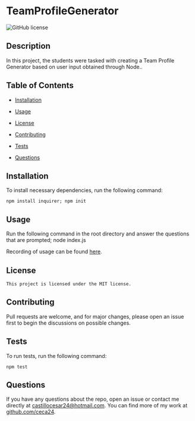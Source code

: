 # TeamProfileGenerator

  ![GitHub license](https://img.shields.io/badge/license-MIT-blue.svg)

  ## Description
  
  In this project, the students were tasked with creating a Team Profile Generator based on user input obtained through Node..
   
  
  ## Table of Contents 
  
  * [Installation](#installation)
  
  * [Usage](#usage)
  
  * [License](#license)
  
  * [Contributing](#contributing)
  
  * [Tests](#tests)
  
  * [Questions](#questions)
  
  ## Installation
  
  To install necessary dependencies, run the following command:
  
  ```
  npm install inquirer; npm init
  ```
  
  ## Usage
  
  Run the following command in the root directory and answer the questions that are prompted; node index.js

  Recording of usage can be found [here]().
  
  ## License
    
    This project is licensed under the MIT license.
  
  ## Contributing
  
  Pull requests are welcome, and for major changes, please open an issue first to begin the discussions on possible changes.
  
  ## Tests
  
  To run tests, run the following command:
  
  ```
  npm test
  ```
  
  ## Questions
  
  If you have any questions about the repo, open an issue or contact me directly at castillocesar24@hotmail.com. You can find more of my work at [github.com/ceca24]().
